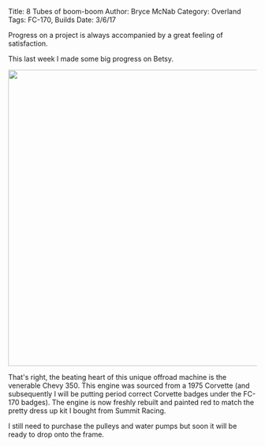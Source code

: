 Title: 8 Tubes of boom-boom
Author: Bryce McNab
Category: Overland
Tags: FC-170, Builds
Date: 3/6/17

Progress on a project is always accompanied by a great feeling of satisfaction.

This last week I made some big progress on Betsy.

<img src="http://i.imgur.com/a2a3EsJ.jpg" width="600">

That's right, the beating heart of this unique offroad machine is the venerable Chevy 350. This engine was sourced from a 1975 Corvette (and subsequently I will be putting period correct Corvette badges under the FC-170 badges). The engine is now freshly rebuilt and painted red to match the pretty dress up kit I bought from Summit Racing. 

I still need to purchase the pulleys and water pumps but soon it will be ready to drop onto the frame.
